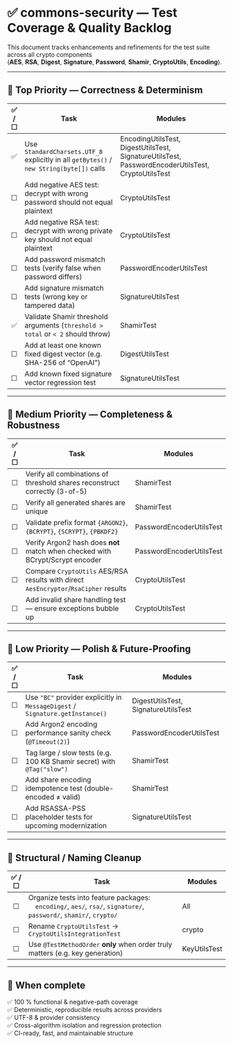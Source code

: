 # ✅ commons-security — Test Coverage & Quality Backlog

This document tracks enhancements and refinements for the test suite across all crypto components  
(**AES**, **RSA**, **Digest**, **Signature**, **Password**, **Shamir**, **CryptoUtils**, **Encoding**).

---

## 🥇 Top Priority — Correctness & Determinism

| ✅ / ☐ | Task | Modules |
|:--:|------|----------|
| ✅ | Use `StandardCharsets.UTF_8` explicitly in all `getBytes()` / `new String(byte[])` calls | EncodingUtilsTest, DigestUtilsTest, SignatureUtilsTest, PasswordEncoderUtilsTest, CryptoUtilsTest |
| ☐ | Add negative AES test: decrypt with wrong password should not equal plaintext | CryptoUtilsTest |
| ☐ | Add negative RSA test: decrypt with wrong private key should not equal plaintext | CryptoUtilsTest |
| ☐ | Add password mismatch tests (verify false when password differs) | PasswordEncoderUtilsTest |
| ☐ | Add signature mismatch tests (wrong key or tampered data) | SignatureUtilsTest |
| ✅ | Validate Shamir threshold arguments (`threshold > total` or `< 2` should throw) | ShamirTest |
| ☐ | Add at least one known fixed digest vector (e.g. SHA-256 of “OpenAI”) | DigestUtilsTest |
| ☐ | Add known fixed signature vector regression test | SignatureUtilsTest |

---

## 🥈 Medium Priority — Completeness & Robustness

| ✅ / ☐ | Task | Modules |
|:--:|------|----------|
| ☐ | Verify all combinations of threshold shares reconstruct correctly (3-of-5) | ShamirTest |
| ☐ | Verify all generated shares are unique | ShamirTest |
| ☐ | Validate prefix format `{ARGON2}`, `{BCRYPT}`, `{SCRYPT}`, `{PBKDF2}` | PasswordEncoderUtilsTest |
| ☐ | Verify Argon2 hash does **not** match when checked with BCrypt/Scrypt encoder | PasswordEncoderUtilsTest |
| ☐ | Compare `CryptoUtils` AES/RSA results with direct `AesEncryptor`/`RsaCipher` results | CryptoUtilsTest |
| ☐ | Add invalid share handling test — ensure exceptions bubble up | CryptoUtilsTest |

---

## 🥉 Low Priority — Polish & Future-Proofing

| ✅ / ☐ | Task | Modules |
|:--:|------|----------|
| ☐ | Use `"BC"` provider explicitly in `MessageDigest` / `Signature.getInstance()` | DigestUtilsTest, SignatureUtilsTest |
| ☐ | Add Argon2 encoding performance sanity check (`@Timeout(2)`) | PasswordEncoderUtilsTest |
| ☐ | Tag large / slow tests (e.g. 100 KB Shamir secret) with `@Tag("slow")` | ShamirTest |
| ☐ | Add share encoding idempotence test (double-encoded ≠ valid) | ShamirTest |
| ☐ | Add RSASSA-PSS placeholder tests for upcoming modernization | SignatureUtilsTest |

---

## 🧱 Structural / Naming Cleanup

| ✅ / ☐ | Task | Modules |
|:--:|------|----------|
| ☐ | Organize tests into feature packages:<br> `encoding/`, `aes/`, `rsa/`, `signature/`, `password/`, `shamir/`, `crypto/` | All |
| ☐ | Rename `CryptoUtilsTest` → `CryptoUtilsIntegrationTest` | crypto |
| ☐ | Use `@TestMethodOrder` **only** when order truly matters (e.g. key generation) | KeyUtilsTest |

---

## 🏁 When complete

✅ 100 % functional & negative-path coverage  
✅ Deterministic, reproducible results across providers  
✅ UTF-8 & provider consistency  
✅ Cross-algorithm isolation and regression protection  
✅ CI-ready, fast, and maintainable structure
